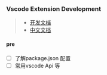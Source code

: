 ### Vscode Extension Development

> * [开发文档](https://code.visualstudio.com/api)
> * [中文文档](https://liiked.github.io/VS-Code-Extension-Doc-ZH/#/references/extension-manifest)
#### pre
- [ ] 了解package.json 配置
- [ ] 常用vscode Api 等